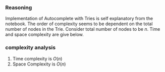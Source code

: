 ### Reasoning
Implementation of Autocomplete with Tries is self explanatory from the notebook. The order of complexity seems to be dependent on the total number of nodes in the Trie. Consider total number of nodes to be $n$. Time and space complexity are give below.

### complexity analysis
1. Time complexity is $O(n)$
2. Space Complexity is $O(n)$
